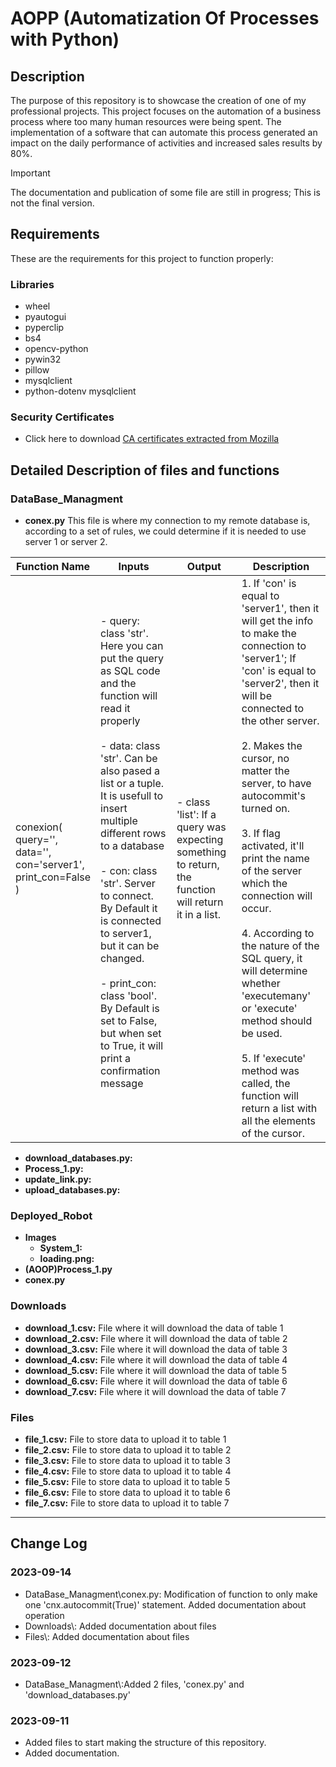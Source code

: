 # AOPP (Automatization Of Processes with Python)

## Description
The purpose of this repository is to showcase the creation of one of my professional projects. This project focuses on the automation of a business process where too many human resources were being spent. The implementation of a software that can automate this process generated an impact on the daily performance of activities and increased sales results by 80%.

>[!IMPORTANT]
>
>The documentation and publication of some file are still in progress; This is not the final version.



## Requirements
These are the requirements for this project to function properly:
   ### Libraries
   - wheel
   - pyautogui
   - pyperclip
   - bs4
   - opencv-python
   - pywin32
   - pillow
   - mysqlclient
   - python-dotenv mysqlclient

   ### Security Certificates
   - Click here to download [CA certificates extracted from Mozilla](https://curl.se/docs/caextract.html)

## Detailed Description of files and functions
### DataBase_Managment
   - **conex.py** This file is where my connection to my remote database is, according to a set of rules, we could determine if it is needed to use server 1 or server 2.
   
<table>
   <thead>
      <tr>
         <th>Function Name</th>
         <th>Inputs</th>
         <th>Output</th>
         <th>Description</th>
      </tr>
   </thead>
   <tbody>
      <tr>
         <td>conexion(<br>query='',<br>data='',<br>con='server1',<br>print_con=False<br>)</td>
         <td>
            - query: class 'str'. Here you can put the query as SQL code and the function will read it properly<br><br>
            - data: class 'str'. Can be also pased a list or a tuple. It is usefull to insert multiple different rows to a database<br><br>
            - con: class 'str'. Server to connect. By Default it is connected to server1, but it can be changed.<br><br>            - print_con: class 'bool'. By Default is set to False,<br>but when set to True, it will print a confirmation message<br><br>
         </td>
         <td>
            - class 'list': If a query was expecting something to return, the function will return it in a list.
         </td>
         <td>
            1. If 'con' is equal to 'server1', then it will get the info to make the connection to 'server1'; If 'con' is equal to 'server2', then it will be connected to the other server. <br><br>
            2. Makes the cursor, no matter the server, to have autocommit's turned on.<br><br>
            3. If flag activated, it'll print the name of the server which the connection will occur.<br><br>
            4. According to the nature of the SQL query, it will determine whether 'executemany' or 'execute' method should be used.<br><br>
            5. If 'execute' method was called, the function will return a list with all the elements of the cursor.
         </td>
      </tr>
   </tbody>
</table>

   - **download_databases.py:** 
   - **Process_1.py:** 
   - **update_link.py:** 
   - **upload_databases.py:** 

### Deployed_Robot
   - **Images**
      - **System_1:**
      - **loading.png:**
   - **(AOOP)Process_1.py**
   - **conex.py**

### Downloads
   - **download_1.csv:** File where it will download the data of table 1
   - **download_2.csv:** File where it will download the data of table 2
   - **download_3.csv:** File where it will download the data of table 3
   - **download_4.csv:** File where it will download the data of table 4
   - **download_5.csv:** File where it will download the data of table 5
   - **download_6.csv:** File where it will download the data of table 6
   - **download_7.csv:** File where it will download the data of table 7

### Files
   - **file_1.csv:** File to store data to upload it to table 1
   - **file_2.csv:** File to store data to upload it to table 2
   - **file_3.csv:** File to store data to upload it to table 3
   - **file_4.csv:** File to store data to upload it to table 4
   - **file_5.csv:** File to store data to upload it to table 5
   - **file_6.csv:** File to store data to upload it to table 6
   - **file_7.csv:** File to store data to upload it to table 7

--- 

## Change Log
### 2023-09-14
- DataBase_Managment\conex.py: Modification of function to only make one 'cnx.autocommit(True)' statement. Added documentation about operation
- Downloads\\: Added documentation about files
- Files\\: Added documentation about files

### 2023-09-12
- DataBase_Managment\\:Added 2 files, 'conex.py' and 'download_databases.py'

### 2023-09-11
- Added files to start making the structure of this repository.
- Added documentation.